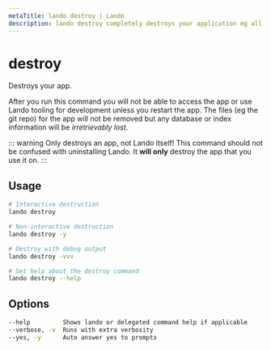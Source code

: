 ```yaml
---
metaTitle: lando destroy | Lando
description: lando destroy completely destroys your application eg all data will be lost after running this command.
---
```


# destroy

Destroys your app.

After you run this command you will not be able to access the app or use Lando tooling for development unless you restart the app. The files (eg the git repo) for the app will not be removed but any database or index information will be _irretrievably lost_.

::: warning Only destroys an app, not Lando itself!
This command should not be confused with uninstalling Lando. It **will only** destroy the app that you use it on.
:::

## Usage

```bash
# Interactive destruction
lando destroy

# Non-interactive destruction
lando destroy -y

# Destroy with debug output
lando destroy -vvv

# Get help about the destroy command
lando destroy --help
```

## Options

```bash
--help         Shows lando or delegated command help if applicable
--verbose, -v  Runs with extra verbosity
--yes, -y      Auto answer yes to prompts
```
